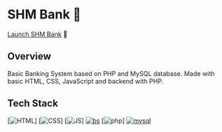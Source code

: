 # SHM Bank 🏦


[Launch SHM Bank](https://mellifluous-chimney.000webhostapp.com/) 🏦
## Overview

Basic Banking System based on PHP and MySQL database.
Made with basic HTML, CSS, JavaScript and backend with PHP.

## Tech Stack
[![HTML](https://img.shields.io/badge/html5%20-%23E34F26.svg?&style=for-the-badge&logo=html5&logoColor=white)]
[![CSS](https://img.shields.io/badge/css3%20-%231572B6.svg?&style=for-the-badge&logo=css3&logoColor=white)]
[![JS](https://img.shields.io/badge/javascript%20-%23323330.svg?&style=for-the-badge&logo=javascript&logoColor=%23F7DF)]
[![bs](https://img.shields.io/badge/Bootstrap-563D7C?style=for-the-badge&logo=bootstrap&logoColor=white)]()
[![php](https://img.shields.io/badge/PHP-777BB4?style=for-the-badge&logo=php&logoColor=white)]
[![mysql](https://img.shields.io/badge/MySQL-00000F?style=for-the-badge&logo=mysql&logoColor=white)]()


